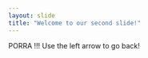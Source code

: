 ```yaml
---
layout: slide
title: "Welcome to our second slide!"
---
```

PORRA !!!
Use the left arrow to go back!
